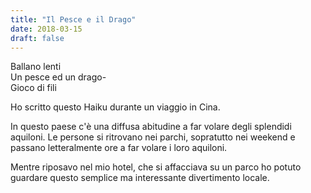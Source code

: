 ```yaml
---
title: "Il Pesce e il Drago"
date: 2018-03-15
draft: false
---
```

Ballano lenti  
Un pesce ed un drago-  
Gioco di fili  
<!--more-->

Ho scritto questo Haiku durante un viaggio in Cina.

In questo paese c'è una diffusa abitudine a far volare degli splendidi aquiloni. Le persone si ritrovano nei parchi, sopratutto nei weekend e passano letteralmente ore a far volare i loro aquiloni.

Mentre riposavo nel mio hotel, che si affacciava su un parco ho potuto guardare questo semplice ma interessante divertimento locale.